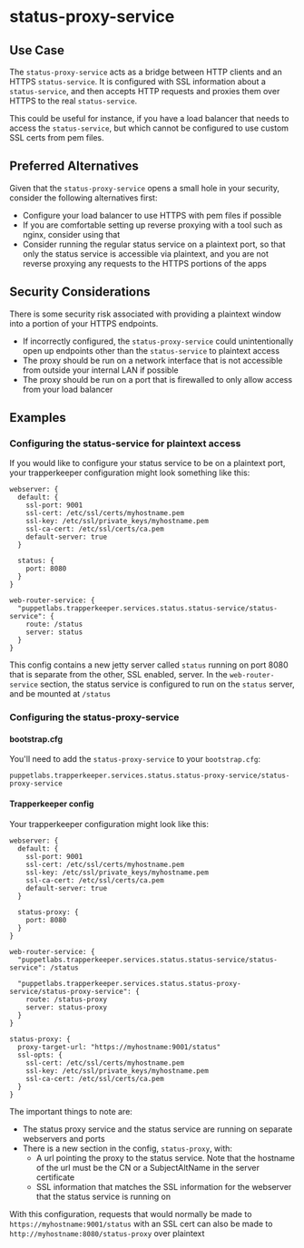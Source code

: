 # status-proxy-service

## Use Case
The `status-proxy-service` acts as a bridge between HTTP clients and an HTTPS
`status-service`. It is configured with SSL information about a 
`status-service`, and then accepts HTTP requests and proxies them over HTTPS 
to the real `status-service`. 

This could be useful for instance, if you have a load balancer that needs to
access the `status-service`, but which cannot be configured to use custom SSL
certs from pem files.

## Preferred Alternatives
Given that the `status-proxy-service` opens a small hole in your security,
consider the following alternatives first:

* Configure your load balancer to use HTTPS with pem files if possible
* If you are comfortable setting up reverse proxying with a tool such as nginx,
  consider using that
* Consider running the regular status service on a plaintext port, so that only
  the status service is accessible via plaintext, and you are not reverse
  proxying any requests to the HTTPS portions of the apps

## Security Considerations
There is some security risk associated with providing a plaintext window into
a portion of your HTTPS endpoints.
  
* If incorrectly configured, the `status-proxy-service` could unintentionally
  open up endpoints other than the `status-service` to plaintext access
* The proxy should be run on a network interface that is not accessible from
  outside your internal LAN if possible
* The proxy should be run on a port that is firewalled to only allow access
  from your load balancer

## Examples

### Configuring the status-service for plaintext access

If you would like to configure your status service to be on a plaintext port,
your trapperkeeper configuration might look something like this:

```
webserver: {
  default: {
    ssl-port: 9001
    ssl-cert: /etc/ssl/certs/myhostname.pem
    ssl-key: /etc/ssl/private_keys/myhostname.pem
    ssl-ca-cert: /etc/ssl/certs/ca.pem
    default-server: true
  }

  status: {
    port: 8080
  }
}

web-router-service: {
  "puppetlabs.trapperkeeper.services.status.status-service/status-service": {
    route: /status
    server: status
  }
}
```

This config contains a new jetty server called `status` running on port 8080
that is separate from the other, SSL enabled, server. In the 
`web-router-service` section, the status service is configured to run on the
`status` server, and be mounted at `/status`


### Configuring the status-proxy-service

#### bootstrap.cfg
You'll need to add the `status-proxy-service` to your `bootstrap.cfg`:
```
puppetlabs.trapperkeeper.services.status.status-proxy-service/status-proxy-service
```

#### Trapperkeeper config
Your trapperkeeper configuration might look like this:

```
webserver: {
  default: {
    ssl-port: 9001
    ssl-cert: /etc/ssl/certs/myhostname.pem
    ssl-key: /etc/ssl/private_keys/myhostname.pem
    ssl-ca-cert: /etc/ssl/certs/ca.pem
    default-server: true
  }

  status-proxy: {
    port: 8080
  }
}

web-router-service: {
  "puppetlabs.trapperkeeper.services.status.status-service/status-service": /status

  "puppetlabs.trapperkeeper.services.status.status-proxy-service/status-proxy-service": {
    route: /status-proxy
    server: status-proxy
  }
}

status-proxy: {
  proxy-target-url: "https://myhostname:9001/status"
  ssl-opts: {
    ssl-cert: /etc/ssl/certs/myhostname.pem
    ssl-key: /etc/ssl/private_keys/myhostname.pem
    ssl-ca-cert: /etc/ssl/certs/ca.pem
  }
}
```

The important things to note are:
* The status proxy service and the status service are running on separate
  webservers and ports
* There is a new section in the config, `status-proxy`, with:
  * A url pointing the proxy to the status service. Note that the hostname of
    the url must be the CN or a SubjectAltName in the server certificate
  * SSL information that matches the SSL information for the webserver that the
    status service is running on

With this configuration, requests that would normally be made to
`https://myhostname:9001/status` with an SSL cert can also be made to
`http://myhostname:8080/status-proxy` over plaintext
